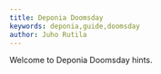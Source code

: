 ```yaml
---
title: Deponia Doomsday
keywords: deponia,guide,doomsday
author: Juho Rutila
---
```


Welcome to Deponia Doomsday hints.
